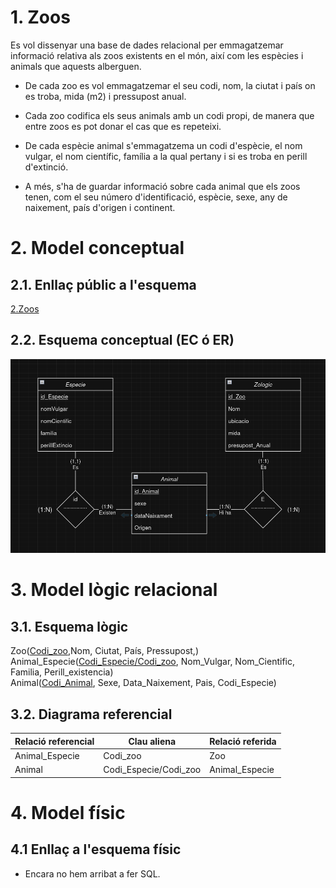 # 1. Zoos

Es vol dissenyar una base de dades relacional per emmagatzemar informació relativa als zoos existents en el món, així com les espècies i animals que aquests alberguen.

- De cada zoo es vol emmagatzemar el seu codi, nom, la ciutat i país on es troba, mida (m2) i pressupost anual.

- Cada zoo codifica els seus animals amb un codi propi, de manera que entre zoos es pot donar el cas que es repeteixi.

- De cada espècie animal s'emmagatzema un codi d'espècie, el nom vulgar, el nom científic, família a la qual pertany i si es troba en perill d'extinció.

- A més, s'ha de guardar informació sobre cada animal que els zoos tenen, com el seu número d'identificació, espècie, sexe, any de naixement, país d'origen i continent.

# 2. Model conceptual
## 2.1. Enllaç públic a l'esquema
[2.Zoos](https://drive.google.com/file/d/17Hrc9BPg5_IbN0tLAGLbPbkvVgWfXq8H/view?usp=sharing)

## 2.2. Esquema conceptual (EC ó ER)
  ![Zoos](./Zoos.png)

# 3. Model lògic relacional
## 3.1. Esquema lògic
Zoo(<ins>Codi_zoo</ins>,Nom, Ciutat, País, Pressupost,)\
Animal_Especie(<ins>Codi_Especie/Codi_zoo</ins>, Nom_Vulgar, Nom_Cientific, Familia, Perill_existencia)\
Animal(<ins>Codi_Animal</ins>, Sexe, Data_Naixement, Pais, Codi_Especie)  

## 3.2. Diagrama referencial
Relació referencial|Clau aliena|Relació referida
-|-|-
Animal_Especie|Codi_zoo|Zoo
Animal|Codi_Especie/Codi_zoo|Animal_Especie

# 4. Model físic
## 4.1 Enllaç a l'esquema físic
- Encara no hem arribat a fer SQL.